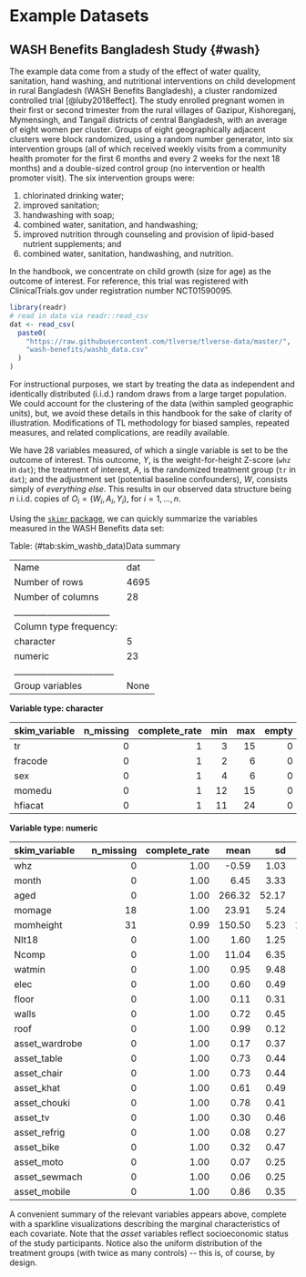 # Example Datasets

## WASH Benefits Bangladesh Study {#wash}

The example data come from a study of the effect of water quality, sanitation,
hand washing, and nutritional interventions on child development in rural
Bangladesh (WASH Benefits Bangladesh), a cluster randomized controlled trial
[@luby2018effect]. The study enrolled pregnant women in their first or second
trimester from the rural villages of Gazipur, Kishoreganj, Mymensingh, and
Tangail districts of central Bangladesh, with an average of eight women per
cluster. Groups of eight geographically adjacent clusters were block randomized,
using a random number generator, into six intervention groups (all of which
received weekly visits from a community health promoter for the first 6 months
and every 2 weeks for the next 18 months) and a double-sized control group (no
intervention or health promoter visit). The six intervention groups were:

1. chlorinated drinking water;
2. improved sanitation;
3. handwashing with soap;
4. combined water, sanitation, and handwashing;
5. improved nutrition through counseling and provision of lipid-based nutrient
   supplements; and
6. combined water, sanitation, handwashing, and nutrition.

In the handbook, we concentrate on child growth (size for age) as the outcome of
interest. For reference, this trial was registered with ClinicalTrials.gov under
registration number NCT01590095.


```r
library(readr)
# read in data via readr::read_csv
dat <- read_csv(
  paste0(
    "https://raw.githubusercontent.com/tlverse/tlverse-data/master/",
    "wash-benefits/washb_data.csv"
  )
)
```
For instructional purposes, we start by treating the data as independent and
identically distributed (i.i.d.) random draws from a large target population. We
could account for the clustering of the data (within sampled geographic units),
but, we avoid these details in this handbook for the sake of clarity of
illustration.  Modifications of TL methodology for biased samples, repeated
measures, and related complications, are readily available.

We have 28 variables measured, of which a single variable is set to
be the outcome of interest. This outcome, $Y$, is the weight-for-height Z-score
(`whz` in `dat`); the treatment of interest, $A$, is the randomized treatment
group (`tr` in `dat`); and the adjustment set (potential baseline confounders),
$W$, consists simply of *everything else*. This results in our observed data
structure being $n$ i.i.d.  copies of $O_i = (W_i, A_i, Y_i)$, for $i = 1,
\ldots, n$.

Using the [`skimr` package](https://CRAN.R-project.org/package=skimr), we can
quickly summarize the variables measured in the WASH Benefits data set:


Table: (\#tab:skim_washb_data)Data summary

|                         |     |
|:------------------------|:----|
|Name                     |dat  |
|Number of rows           |4695 |
|Number of columns        |28   |
|_______________________  |     |
|Column type frequency:   |     |
|character                |5    |
|numeric                  |23   |
|________________________ |     |
|Group variables          |None |


**Variable type: character**

|skim_variable | n_missing| complete_rate| min| max| empty| n_unique| whitespace|
|:-------------|---------:|-------------:|---:|---:|-----:|--------:|----------:|
|tr            |         0|             1|   3|  15|     0|        7|          0|
|fracode       |         0|             1|   2|   6|     0|       20|          0|
|sex           |         0|             1|   4|   6|     0|        2|          0|
|momedu        |         0|             1|  12|  15|     0|        3|          0|
|hfiacat       |         0|             1|  11|  24|     0|        4|          0|


**Variable type: numeric**

|skim_variable  | n_missing| complete_rate|   mean|    sd|     p0|    p25|   p50|    p75|   p100|hist  |
|:--------------|---------:|-------------:|------:|-----:|------:|------:|-----:|------:|------:|:-----|
|whz            |         0|          1.00|  -0.59|  1.03|  -4.67|  -1.28|  -0.6|   0.08|   4.97|▁▆▇▁▁ |
|month          |         0|          1.00|   6.45|  3.33|   1.00|   4.00|   6.0|   9.00|  12.00|▇▇▅▇▇ |
|aged           |         0|          1.00| 266.32| 52.17|  42.00| 230.00| 266.0| 303.00| 460.00|▁▂▇▅▁ |
|momage         |        18|          1.00|  23.91|  5.24|  14.00|  20.00|  23.0|  27.00|  60.00|▇▇▁▁▁ |
|momheight      |        31|          0.99| 150.50|  5.23| 120.65| 147.05| 150.6| 154.06| 168.00|▁▁▆▇▁ |
|Nlt18          |         0|          1.00|   1.60|  1.25|   0.00|   1.00|   1.0|   2.00|  10.00|▇▂▁▁▁ |
|Ncomp          |         0|          1.00|  11.04|  6.35|   2.00|   6.00|  10.0|  14.00|  52.00|▇▃▁▁▁ |
|watmin         |         0|          1.00|   0.95|  9.48|   0.00|   0.00|   0.0|   1.00| 600.00|▇▁▁▁▁ |
|elec           |         0|          1.00|   0.60|  0.49|   0.00|   0.00|   1.0|   1.00|   1.00|▆▁▁▁▇ |
|floor          |         0|          1.00|   0.11|  0.31|   0.00|   0.00|   0.0|   0.00|   1.00|▇▁▁▁▁ |
|walls          |         0|          1.00|   0.72|  0.45|   0.00|   0.00|   1.0|   1.00|   1.00|▃▁▁▁▇ |
|roof           |         0|          1.00|   0.99|  0.12|   0.00|   1.00|   1.0|   1.00|   1.00|▁▁▁▁▇ |
|asset_wardrobe |         0|          1.00|   0.17|  0.37|   0.00|   0.00|   0.0|   0.00|   1.00|▇▁▁▁▂ |
|asset_table    |         0|          1.00|   0.73|  0.44|   0.00|   0.00|   1.0|   1.00|   1.00|▃▁▁▁▇ |
|asset_chair    |         0|          1.00|   0.73|  0.44|   0.00|   0.00|   1.0|   1.00|   1.00|▃▁▁▁▇ |
|asset_khat     |         0|          1.00|   0.61|  0.49|   0.00|   0.00|   1.0|   1.00|   1.00|▅▁▁▁▇ |
|asset_chouki   |         0|          1.00|   0.78|  0.41|   0.00|   1.00|   1.0|   1.00|   1.00|▂▁▁▁▇ |
|asset_tv       |         0|          1.00|   0.30|  0.46|   0.00|   0.00|   0.0|   1.00|   1.00|▇▁▁▁▃ |
|asset_refrig   |         0|          1.00|   0.08|  0.27|   0.00|   0.00|   0.0|   0.00|   1.00|▇▁▁▁▁ |
|asset_bike     |         0|          1.00|   0.32|  0.47|   0.00|   0.00|   0.0|   1.00|   1.00|▇▁▁▁▃ |
|asset_moto     |         0|          1.00|   0.07|  0.25|   0.00|   0.00|   0.0|   0.00|   1.00|▇▁▁▁▁ |
|asset_sewmach  |         0|          1.00|   0.06|  0.25|   0.00|   0.00|   0.0|   0.00|   1.00|▇▁▁▁▁ |
|asset_mobile   |         0|          1.00|   0.86|  0.35|   0.00|   1.00|   1.0|   1.00|   1.00|▁▁▁▁▇ |
A convenient summary of the relevant variables appears above, complete with a
sparkline visualizations describing the marginal characteristics of each
covariate. Note that the *asset* variables reflect socioeconomic status of the
study participants. Notice also the uniform distribution of the treatment groups
(with twice as many controls) -- this is, of course, by design.
